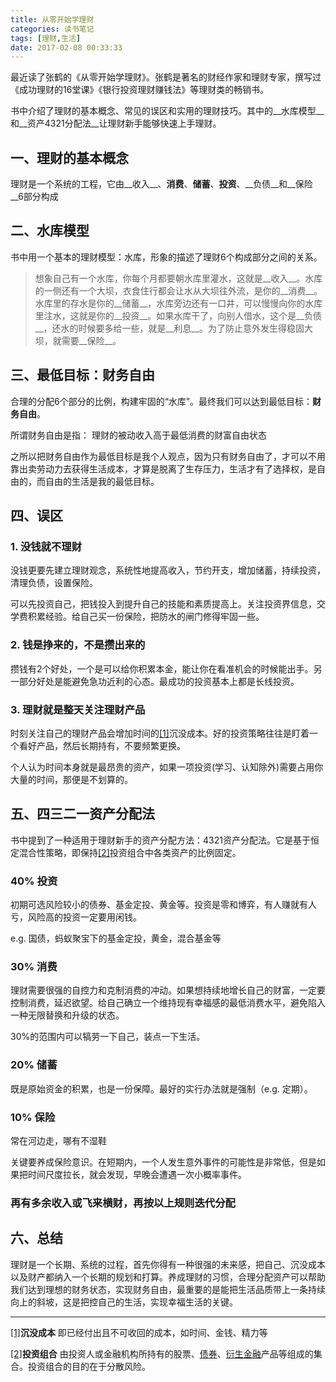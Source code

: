 ```yaml
---
title: 从零开始学理财
categories: 读书笔记
tags: [理财,生活]
date: 2017-02-08 00:33:33
---
```


最近读了张鹤的《从零开始学理财》。张鹤是著名的财经作家和理财专家，撰写过《成功理财的16堂课》《银行投资理财赚钱法》等理财类的畅销书。

书中介绍了理财的基本概念、常见的误区和实用的理财技巧。其中的__水库模型__和__资产4321分配法__让理财新手能够快速上手理财。

## 一、理财的基本概念

理财是一个系统的工程，它由__收入__、__消费__、__储蓄__、__投资__、__负债__和__保险__6部分构成

## 二、水库模型

书中用一个基本的理财模型：水库，形象的描述了理财6个构成部分之间的关系。

> 想象自己有一个水库，你每个月都要朝水库里灌水，这就是__收入__。水库的一侧还有一个大坝，衣食住行都会让水从大坝往外流，是你的__消费__。水库里的存水是你的__储蓄__，水库旁边还有一口井，可以慢慢向你的水库里注水，这就是你的__投资__。如果水库干了，向别人借水，这个是__负债__，还水的时候要多给一些，就是__利息__。为了防止意外发生得稳固大坝，就需要__保险__。

## 三、最低目标：财务自由

合理的分配6个部分的比例，构建牢固的“水库”。最终我们可以达到最低目标：__财务自由__。

所谓财务自由是指： 理财的被动收入高于最低消费的财富自由状态

之所以把财务自由作为最低目标是我个人观点，因为只有财务自由了，才可以不用靠出卖劳动力去获得生活成本，才算是脱离了生存压力，生活才有了选择权，是自由的，而自由的生活是我的最低目标。

## 四、误区

### 1. 没钱就不理财

没钱更要先建立理财观念，系统性地提高收入，节约开支，增加储蓄，持续投资，清理负债，设置保险。

可以先投资自己，把钱投入到提升自己的技能和素质提高上。关注投资界信息，交学费积累经验。给自己买一份保险，把防水的闸门修得牢固一些。

### 2. 钱是挣来的，不是攒出来的

攒钱有2个好处，一个是可以给你积累本金，能让你在看准机会的时候能出手。另一部分好处是能避免急功近利的心态。最成功的投资基本上都是长线投资。

### 3. 理财就是整天关注理财产品

时刻关注自己的理财产品会增加时间的<span id="back_1">[[1]](#1)沉没成本</span>。好的投资策略往往是盯着一个看好产品，然后长期持有，不要频繁更换。

个人认为时间本身就是最昂贵的资产，如果一项投资(学习、认知除外)需要占用你大量的时间，那便是不划算的。

## 五、四三二一资产分配法

书中提到了一种适用于理财新手的资产分配方法：4321资产分配法。它是基于恒定混合性策略，即保持<span id="back_2">[[2]](#2)投资组合</span>中各类资产的比例固定。

### 40% 投资

初期可选风险较小的债券、基金定投、黄金等。投资是零和博弈，有人赚就有人亏，风险高的投资一定要用闲钱。

e.g. 国债，蚂蚁聚宝下的基金定投，黄金，混合基金等

### 30% 消费

理财需要很强的自控力和克制消费的冲动。如果想持续地增长自己的财富，一定要控制消费，延迟欲望。给自己确立一个维持现有幸福感的最低消费水平，避免陷入一种无限替换和升级的状态。

30%的范围内可以犒劳一下自己，装点一下生活。

### 20% 储蓄	

既是原始资金的积累，也是一份保障。最好的实行办法就是强制（e.g. 定期）。

### 10% 保险

常在河边走，哪有不湿鞋

​关键要养成保险意识。在短期内，一个人发生意外事件的可能性是非常低，但是如果把时间尺度拉长，就会发现，早晚会遭遇一次小概率事件。

### 再有多余收入或飞来横财，再按以上规则迭代分配

## 六、总结

理财是一个长期、系统的过程，首先你得有一种很强的未来感，把自己、沉没成本以及财产都纳入一个长期的规划和打算。养成理财的习惯，合理分配资产可以帮助我们达到理想的财务状态，实现财务自由，最重要的是能把生活品质带上一条持续向上的斜坡，这是把控自己的生活，实现幸福生活的关键。

---

<span id="1">[[1]](#back_1)__沉没成本__ 即已经付出且不可收回的成本，如时间、金钱、精力等</span>

<span id="2">[[2]](#back_2)__投资组合__ 由投资人或金融机构所持有的股票、[债券](http://baike.baidu.com/view/26411.htm)、[衍生金融](http://baike.baidu.com/view/3100968.htm)产品等组成的集合。投资组合的目的在于分散风险。</span> 